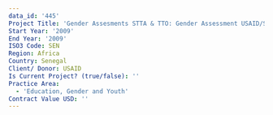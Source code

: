 ```yaml
---
data_id: '445'
Project Title: 'Gender Assesments STTA & TTO: Gender Assessment USAID/Senegal:  (TDY 84)'
Start Year: '2009'
End Year: '2009'
ISO3 Code: SEN
Region: Africa
Country: Senegal
Client/ Donor: USAID
Is Current Project? (true/false): ''
Practice Area:
  - 'Education, Gender and Youth'
Contract Value USD: ''
---
```

